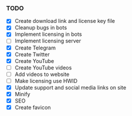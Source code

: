 ### TODO

- [x] Create download link and license key file
- [x] Cleanup bugs in bots
- [x] Implement licensing in bots
- [ ] Implement licensing server
- [x] Create Telegram
- [x] Create Twitter
- [x] Create YouTube
- [ ] Create YouTube videos
- [ ] Add videos to website
- [ ] Make licensing use HWID
- [x] Update support and social media links on site
- [x] Minify
- [x] SEO
- [x] Create favicon
